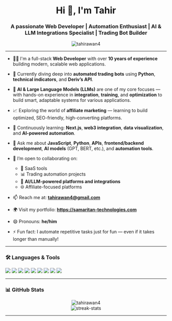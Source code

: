 <h1 align="center">Hi 👋, I'm Tahir</h1>
<h3 align="center">A passionate Web Developer | Automation Enthusiast | AI & LLM Integrations Specialist | Trading Bot Builder</h3>

<p align="center">
  <img src="https://komarev.com/ghpvc/?username=tahirawan4&label=Profile%20views&color=0e75b6&style=flat" alt="tahirawan4" />
</p>

---

- 👨‍💻 I'm a full-stack **Web Developer** with over **10 years of experience** building modern, scalable web applications.

- 🤖 Currently diving deep into **automated trading bots** using **Python**, **technical indicators**, and **Deriv’s API**.

- 🧠 **AI & Large Language Models (LLMs)** are one of my core focuses — with hands-on experience in **integration**, **training**, and **optimization** to build smart, adaptable systems for various applications.

- 📈 Exploring the world of **affiliate marketing** — learning to build optimized, SEO-friendly, high-converting platforms.

- 🌱 Continuously learning: **Next.js**, **web3 integration**, **data visualization**, and **AI-powered automation**.

- 💬 Ask me about **JavaScript**, **Python**, **APIs**, **frontend/backend development**, **AI models** (GPT, BERT, etc.), and **automation tools**.

- 💞️ I’m open to collaborating on:
  - 🚀 SaaS tools
  - 📊 Trading automation projects
  - 🧠 **AI/LLM-powered platforms and integrations**
  - 🌐 Affiliate-focused platforms

- 📫 Reach me at: **tahirawan4@gmail.com**  
- 🌍 Visit my portfolio: **https://samaritan-technologies.com**

- 😄 Pronouns: **he/him**
- ⚡ Fun fact: I automate repetitive tasks just for fun — even if it takes longer than manually!

---

### 🛠️ Languages & Tools

<p>
  <img src="https://img.shields.io/badge/-JavaScript-F7DF1E?style=flat&logo=javascript&logoColor=black" />
  <img src="https://img.shields.io/badge/-Python-3776AB?style=flat&logo=python&logoColor=white" />
  <img src="https://img.shields.io/badge/-React-61DAFB?style=flat&logo=react&logoColor=black" />
  <img src="https://img.shields.io/badge/-Node.js-339933?style=flat&logo=node.js&logoColor=white" />
  <img src="https://img.shields.io/badge/-TensorFlow-FF6F00?style=flat&logo=tensorflow&logoColor=white" />
  <img src="https://img.shields.io/badge/-HuggingFace-FF6F00?style=flat&logo=huggingface&logoColor=white" />
  <img src="https://img.shields.io/badge/-Git-F05032?style=flat&logo=git&logoColor=white" />
  <img src="https://img.shields.io/badge/-VS_Code-007ACC?style=flat&logo=visual-studio-code&logoColor=white" />
  <img src="https://img.shields.io/badge/-Linux-FCC624?style=flat&logo=linux&logoColor=black" />
</p>

---

### 📊 GitHub Stats

<p align="center">
  <img src="https://github-readme-stats.vercel.app/api?username=tahirawan4&show_icons=true&theme=radical" alt="tahirawan4" />
  <br />
  <img src="https://github-readme-streak-stats.herokuapp.com/?user=tahirawan4&theme=radical" alt="streak-stats" />
</p>

---

<!---
tahirawan4/tahirawan4 is a ✨ special ✨ repository because its `README.md` (this file) appears on your GitHub profile.
You can click the Preview link to take a look at your changes.
--->
